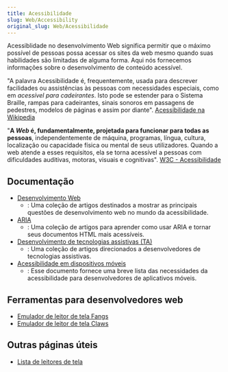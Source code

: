 ```yaml
---
title: Acessibilidade
slug: Web/Accessibility
original_slug: Web/Acessibilidade
---
```

Acessiblidade no desenvolvimento Web significa permitir que o máximo possível de pessoas possa acessar os sites da web mesmo quando suas habilidades são limitadas de alguma forma. Aqui nós fornecemos informações sobre o desenvolvimento de conteúdo acessível.

"A palavra Acessibilidade é, frequentemente, usada para descrever facilidades ou assistências às pessoas com necessidades especiais, como em _acessível para cadeirantes_. Isto pode se estender para o Sistema Braille, rampas para cadeirantes, sinais sonoros em passagens de pedestres, modelos de páginas e assim por diante". [Acessibilidade na Wikipedia](http://pt.wikipedia.org/wiki/Acessibilidade)

"**A _Web_ é, fundamentalmente, projetada para funcionar para todas as pessoas**, independentemente de máquina, programas, língua, cultura, localização ou capacidade física ou mental de seus utilizadores. Quando a web atende a esses requisitos, ela se torna acessível a pessoas com dificuldades auditivas, motoras, visuais e cognitivas". [W3C - Acessibilidade](http://www.w3c.br/GT/GrupoAcessibilidade)

## Documentação

- [Desenvolvimento Web](/pt-BR/docs/Accessibility/Web_Development)
  - : Uma coleção de artigos destinados a mostrar as principais questões de desenvolvimento web no mundo da acessibilidade.
- [ARIA](/pt-BR/docs/Accessibility/ARIA)
  - : Uma coleção de artigos para aprender como usar ARIA e tornar seus documentos HTML mais acessíveis.
- [Desenvolvimento de tecnologias assistivas (TA)](/pt-BR/docs/Accessibility/AT_Development)
  - : Uma coleção de artigos direcionados a desenvolvedores de tecnologias assistivas.
- [Acessibilidade em dispositivos móveis](/pt-BR/docs/Web/Accessibility/Mobile_accessibility_checklist)
  - : Esse documento fornece uma breve lista das necessidades da acessibilidade para desenvolvedores de aplicativos móveis.

## Ferramentas para desenvolvedores web

- [Emulador de leitor de tela Fangs](http://www.standards-schmandards.com/index.php?show/fangs)
- [Emulador de leitor de tela Claws](https://addons.mozilla.org/pt-BR/firefox/addon/claws/)

## Outras páginas úteis

- [Lista de leitores de tela](https://support.mozilla.org/kb/accessibility-features-firefox-make-firefox-and-we)
